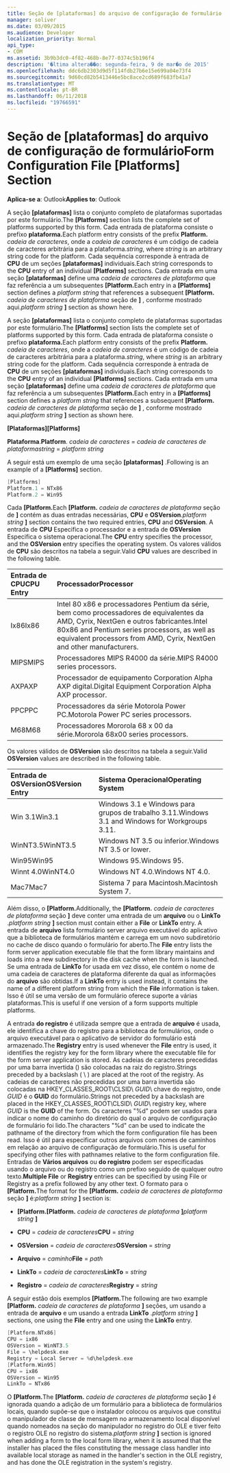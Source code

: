 ```yaml
---
title: Seção de [plataformas] do arquivo de configuração de formulário
manager: soliver
ms.date: 03/09/2015
ms.audience: Developer
localization_priority: Normal
api_type:
- COM
ms.assetid: 3b9b3dc0-4f82-468b-8e77-0374c5b196f4
description: '�ltima altera��o: segunda-feira, 9 de mar�o de 2015'
ms.openlocfilehash: ddc6db2303d9d5f114fdb27b6e15e699a04e73f4
ms.sourcegitcommit: 9d60cd82b5413446e5bc8ace2cd689f683fb41a7
ms.translationtype: MT
ms.contentlocale: pt-BR
ms.lasthandoff: 06/11/2018
ms.locfileid: "19766591"
---
```

# <a name="form-configuration-file-platforms-section"></a><span data-ttu-id="22f79-103">Seção de [plataformas] do arquivo de configuração de formulário</span><span class="sxs-lookup"><span data-stu-id="22f79-103">Form Configuration File [Platforms] Section</span></span>

<span data-ttu-id="22f79-104">**Aplica-se a**: Outlook</span><span class="sxs-lookup"><span data-stu-id="22f79-104">**Applies to**: Outlook</span></span> 
  
<span data-ttu-id="22f79-105">A seção **[plataformas]** lista o conjunto completo de plataformas suportadas por este formulário.</span><span class="sxs-lookup"><span data-stu-id="22f79-105">The **[Platforms]** section lists the complete set of platforms supported by this form.</span></span> <span data-ttu-id="22f79-106">Cada entrada de plataforma consiste o prefixo **plataforma.**</span><span class="sxs-lookup"><span data-stu-id="22f79-106">Each platform entry consists of the prefix **Platform.**</span></span> <span data-ttu-id="22f79-107">_cadeia de caracteres_, onde a _cadeia de caracteres_ é um código de cadeia de caracteres arbitrária para a plataforma.</span><span class="sxs-lookup"><span data-stu-id="22f79-107">_string_, where  _string_ is an arbitrary string code for the platform.</span></span> <span data-ttu-id="22f79-108">Cada sequência corresponde à entrada de **CPU** de um seções **[plataformas]** individuais.</span><span class="sxs-lookup"><span data-stu-id="22f79-108">Each string corresponds to the **CPU** entry of an individual **[Platforms]** sections.</span></span> <span data-ttu-id="22f79-109">Cada entrada em uma seção **[plataformas]** define uma _cadeia de caracteres de plataforma_ que faz referência a um subsequentes **[Platform.**</span><span class="sxs-lookup"><span data-stu-id="22f79-109">Each entry in a **[Platforms]** section defines a  _platform string_ that references a subsequent **[Platform.**</span></span> <span data-ttu-id="22f79-110">_cadeia de caracteres de plataforma_ seção de **]** , conforme mostrado aqui.</span><span class="sxs-lookup"><span data-stu-id="22f79-110">_platform string_ **]** section as shown here.</span></span> 
  
<span data-ttu-id="22f79-111">A seção **[plataformas]** lista o conjunto completo de plataformas suportadas por este formulário.</span><span class="sxs-lookup"><span data-stu-id="22f79-111">The **[Platforms]** section lists the complete set of platforms supported by this form.</span></span> <span data-ttu-id="22f79-112">Cada entrada de plataforma consiste o prefixo **plataforma.**</span><span class="sxs-lookup"><span data-stu-id="22f79-112">Each platform entry consists of the prefix **Platform.**</span></span> <span data-ttu-id="22f79-113">_cadeia de caracteres_, onde a _cadeia de caracteres_ é um código de cadeia de caracteres arbitrária para a plataforma.</span><span class="sxs-lookup"><span data-stu-id="22f79-113">_string_, where  _string_ is an arbitrary string code for the platform.</span></span> <span data-ttu-id="22f79-114">Cada sequência corresponde à entrada de **CPU** de um seções **[plataformas]** individuais.</span><span class="sxs-lookup"><span data-stu-id="22f79-114">Each string corresponds to the **CPU** entry of an individual **[Platforms]** sections.</span></span> <span data-ttu-id="22f79-115">Cada entrada em uma seção **[plataformas]** define uma _cadeia de caracteres de plataforma_ que faz referência a um subsequentes **[Platform.**</span><span class="sxs-lookup"><span data-stu-id="22f79-115">Each entry in a **[Platforms]** section defines a  _platform string_ that references a subsequent **[Platform.**</span></span> <span data-ttu-id="22f79-116">_cadeia de caracteres de plataforma_ seção de **]** , conforme mostrado aqui.</span><span class="sxs-lookup"><span data-stu-id="22f79-116">_platform string_ **]** section as shown here.</span></span> 
  
<span data-ttu-id="22f79-117">**[Plataformas]**</span><span class="sxs-lookup"><span data-stu-id="22f79-117">**[Platforms]**</span></span>
  
<span data-ttu-id="22f79-118">**Plataforma**.</span><span class="sxs-lookup"><span data-stu-id="22f79-118">**Platform**.</span></span> <span data-ttu-id="22f79-119">_cadeia de caracteres_ =  _cadeia de caracteres de plataforma_</span><span class="sxs-lookup"><span data-stu-id="22f79-119">_string_ =  _platform string_</span></span>
  
<span data-ttu-id="22f79-120">A seguir está um exemplo de uma seção **[plataformas]** .</span><span class="sxs-lookup"><span data-stu-id="22f79-120">Following is an example of a **[Platforms]** section.</span></span> 
  
```cpp
[Platforms]
Platform.1 = NTx86
Platform.2 = Win95

```

<span data-ttu-id="22f79-121">Cada **[Platform.**</span><span class="sxs-lookup"><span data-stu-id="22f79-121">Each **[Platform.**</span></span> <span data-ttu-id="22f79-122">_cadeia de caracteres de plataforma_ seção de **]** contém as duas entradas necessárias, **CPU** e **OSVersion**.</span><span class="sxs-lookup"><span data-stu-id="22f79-122">_platform string_ **]** section contains the two required entries, **CPU** and **OSVersion**.</span></span> <span data-ttu-id="22f79-123">A entrada de **CPU** Especifica o processador e a entrada de **OSVersion** Especifica o sistema operacional.</span><span class="sxs-lookup"><span data-stu-id="22f79-123">The **CPU** entry specifies the processor, and the **OSVersion** entry specifies the operating system.</span></span> <span data-ttu-id="22f79-124">Os valores válidos de **CPU** são descritos na tabela a seguir.</span><span class="sxs-lookup"><span data-stu-id="22f79-124">Valid **CPU** values are described in the following table.</span></span> 
  
|<span data-ttu-id="22f79-125">**Entrada de CPU**</span><span class="sxs-lookup"><span data-stu-id="22f79-125">**CPU Entry**</span></span>|<span data-ttu-id="22f79-126">**Processador**</span><span class="sxs-lookup"><span data-stu-id="22f79-126">**Processor**</span></span>|
|:-----|:-----|
|<span data-ttu-id="22f79-127">Ix86</span><span class="sxs-lookup"><span data-stu-id="22f79-127">Ix86</span></span>  <br/> |<span data-ttu-id="22f79-128">Intel 80 x86 e processadores Pentium da série, bem como processadores de equivalentes da AMD, Cyrix, NextGen e outros fabricantes.</span><span class="sxs-lookup"><span data-stu-id="22f79-128">Intel 80x86 and Pentium series processors, as well as equivalent processors from AMD, Cyrix, NextGen and other manufacturers.</span></span>  <br/> |
|<span data-ttu-id="22f79-129">MIPS</span><span class="sxs-lookup"><span data-stu-id="22f79-129">MIPS</span></span>  <br/> |<span data-ttu-id="22f79-130">Processadores MIPS R4000 da série.</span><span class="sxs-lookup"><span data-stu-id="22f79-130">MIPS R4000 series processors.</span></span>  <br/> |
|<span data-ttu-id="22f79-131">AXP</span><span class="sxs-lookup"><span data-stu-id="22f79-131">AXP</span></span>  <br/> |<span data-ttu-id="22f79-132">Processador de equipamento Corporation Alpha AXP digital.</span><span class="sxs-lookup"><span data-stu-id="22f79-132">Digital Equipment Corporation Alpha AXP processor.</span></span>  <br/> |
|<span data-ttu-id="22f79-133">PPC</span><span class="sxs-lookup"><span data-stu-id="22f79-133">PPC</span></span>  <br/> |<span data-ttu-id="22f79-134">Processadores da série Motorola Power PC.</span><span class="sxs-lookup"><span data-stu-id="22f79-134">Motorola Power PC series processors.</span></span>  <br/> |
|<span data-ttu-id="22f79-135">M68</span><span class="sxs-lookup"><span data-stu-id="22f79-135">M68</span></span>  <br/> |<span data-ttu-id="22f79-136">Processadores Mororola 68 x 00 da série.</span><span class="sxs-lookup"><span data-stu-id="22f79-136">Mororola 68x00 series processors.</span></span>  <br/> |
   
<span data-ttu-id="22f79-137">Os valores válidos de **OSVersion** são descritos na tabela a seguir.</span><span class="sxs-lookup"><span data-stu-id="22f79-137">Valid **OSVersion** values are described in the following table.</span></span> 
  
|<span data-ttu-id="22f79-138">**Entrada de OSVersion**</span><span class="sxs-lookup"><span data-stu-id="22f79-138">**OSVersion Entry**</span></span>|<span data-ttu-id="22f79-139">**Sistema Operacional**</span><span class="sxs-lookup"><span data-stu-id="22f79-139">**Operating System**</span></span>|
|:-----|:-----|
|<span data-ttu-id="22f79-140">Win 3.1</span><span class="sxs-lookup"><span data-stu-id="22f79-140">Win3.1</span></span>  <br/> |<span data-ttu-id="22f79-141">Windows 3.1 e Windows para grupos de trabalho 3.11.</span><span class="sxs-lookup"><span data-stu-id="22f79-141">Windows 3.1 and Windows for Workgroups 3.11.</span></span>  <br/> |
|<span data-ttu-id="22f79-142">WinNT3.5</span><span class="sxs-lookup"><span data-stu-id="22f79-142">WinNT3.5</span></span>  <br/> |<span data-ttu-id="22f79-143">Windows NT 3.5 ou inferior.</span><span class="sxs-lookup"><span data-stu-id="22f79-143">Windows NT 3.5 or lower.</span></span>  <br/> |
|<span data-ttu-id="22f79-144">Win95</span><span class="sxs-lookup"><span data-stu-id="22f79-144">Win95</span></span>  <br/> |<span data-ttu-id="22f79-145">Windows 95.</span><span class="sxs-lookup"><span data-stu-id="22f79-145">Windows 95.</span></span>  <br/> |
|<span data-ttu-id="22f79-146">Winnt 4.0</span><span class="sxs-lookup"><span data-stu-id="22f79-146">WinNT4.0</span></span>  <br/> |<span data-ttu-id="22f79-147">Windows NT 4.0.</span><span class="sxs-lookup"><span data-stu-id="22f79-147">Windows NT 4.0.</span></span>  <br/> |
|<span data-ttu-id="22f79-148">Mac7</span><span class="sxs-lookup"><span data-stu-id="22f79-148">Mac7</span></span>  <br/> |<span data-ttu-id="22f79-149">Sistema 7 para Macintosh.</span><span class="sxs-lookup"><span data-stu-id="22f79-149">Macintosh System 7.</span></span>  <br/> |
   
<span data-ttu-id="22f79-150">Além disso, o **[Platform.**</span><span class="sxs-lookup"><span data-stu-id="22f79-150">Additionally, the **[Platform.**</span></span> <span data-ttu-id="22f79-151">_cadeia de caracteres de plataforma_ seção **]** deve conter uma entrada de um **arquivo** ou o **LinkTo** .</span><span class="sxs-lookup"><span data-stu-id="22f79-151">_platform string_ **]** section must contain either a **File** or **LinkTo** entry.</span></span> <span data-ttu-id="22f79-152">A entrada de **arquivo** lista formulário server arquivo executável do aplicativo que a biblioteca de formulários mantém e carrega em um novo subdiretório no cache de disco quando o formulário for aberto.</span><span class="sxs-lookup"><span data-stu-id="22f79-152">The **File** entry lists the form server application executable file that the form library maintains and loads into a new subdirectory in the disk cache when the form is launched.</span></span> <span data-ttu-id="22f79-153">Se uma entrada de **LinkTo** for usada em vez disso, ele contém o nome de uma cadeia de caracteres de plataforma diferente da qual as informações do **arquivo** são obtidas.</span><span class="sxs-lookup"><span data-stu-id="22f79-153">If a **LinkTo** entry is used instead, it contains the name of a different platform string from which the **File** information is taken.</span></span> <span data-ttu-id="22f79-154">Isso é útil se uma versão de um formulário oferece suporte a várias plataformas.</span><span class="sxs-lookup"><span data-stu-id="22f79-154">This is useful if one version of a form supports multiple platforms.</span></span> 
  
<span data-ttu-id="22f79-155">A entrada **do registro** é utilizada sempre que a entrada de **arquivo** é usada, ele identifica a chave do registro para a biblioteca de formulários, onde o arquivo executável para o aplicativo de servidor do formulário está armazenado.</span><span class="sxs-lookup"><span data-stu-id="22f79-155">The **Registry** entry is used whenever the **File** entry is used, it identifies the registry key for the form library where the executable file for the form server application is stored.</span></span> <span data-ttu-id="22f79-156">As cadeias de caracteres precedidas por uma barra invertida (\) são colocadas na raiz do registro.</span><span class="sxs-lookup"><span data-stu-id="22f79-156">Strings preceded by a backslash ( \ ) are placed at the root of the registry.</span></span> <span data-ttu-id="22f79-157">As cadeias de caracteres não precedidas por uma barra invertida são colocadas na HKEY_CLASSES_ROOT\CLSID\ _GUID_\ chave do registro, onde _GUID_ é o **GUID** do formulário.</span><span class="sxs-lookup"><span data-stu-id="22f79-157">Strings not preceded by a backslash are placed in the HKEY_CLASSES_ROOT\CLSID\  _GUID_\ registry key, where  _GUID_ is the **GUID** of the form.</span></span> <span data-ttu-id="22f79-158">Os caracteres "%d" podem ser usados para indicar o nome do caminho do diretório do qual o arquivo de configuração de formulário foi lido.</span><span class="sxs-lookup"><span data-stu-id="22f79-158">The characters "%d" can be used to indicate the pathname of the directory from which the form configuration file has been read.</span></span> <span data-ttu-id="22f79-159">Isso é útil para especificar outros arquivos com nomes de caminhos em relação ao arquivo de configuração de formulário.</span><span class="sxs-lookup"><span data-stu-id="22f79-159">This is useful for specifying other files with pathnames relative to the form configuration file.</span></span> <span data-ttu-id="22f79-160">Entradas de **Vários arquivos** ou **do registro** podem ser especificadas usando o arquivo ou do registro como um prefixo seguido de qualquer outro texto.</span><span class="sxs-lookup"><span data-stu-id="22f79-160">**Multiple File** or **Registry** entries can be specified by using File or Registry as a prefix followed by any other text.</span></span> <span data-ttu-id="22f79-161">O formato para o **[Platform.**</span><span class="sxs-lookup"><span data-stu-id="22f79-161">The format for the **[Platform.**</span></span> <span data-ttu-id="22f79-162">_cadeia de caracteres de plataforma_ seção **]** é:</span><span class="sxs-lookup"><span data-stu-id="22f79-162">_platform string_ **]** section is:</span></span> 
  
- <span data-ttu-id="22f79-163">**[Platform.**</span><span class="sxs-lookup"><span data-stu-id="22f79-163">**[Platform.**</span></span> <span data-ttu-id="22f79-164">_cadeia de caracteres de plataforma_ **]**</span><span class="sxs-lookup"><span data-stu-id="22f79-164">_platform string_ **]**</span></span>
    
- <span data-ttu-id="22f79-165">**CPU** =  _cadeia de caracteres_</span><span class="sxs-lookup"><span data-stu-id="22f79-165">**CPU** =  _string_</span></span>
    
- <span data-ttu-id="22f79-166">**OSVersion** =  _cadeia de caracteres_</span><span class="sxs-lookup"><span data-stu-id="22f79-166">**OSVersion** =  _string_</span></span>
    
- <span data-ttu-id="22f79-167">**Arquivo** =  _caminho_</span><span class="sxs-lookup"><span data-stu-id="22f79-167">**File** =  _path_</span></span>
    
- <span data-ttu-id="22f79-168">**LinkTo** =  _cadeia de caracteres_</span><span class="sxs-lookup"><span data-stu-id="22f79-168">**LinkTo** =  _string_</span></span>
    
- <span data-ttu-id="22f79-169">**Registro** =  _cadeia de caracteres_</span><span class="sxs-lookup"><span data-stu-id="22f79-169">**Registry** =  _string_</span></span>
  
<span data-ttu-id="22f79-170">A seguir estão dois exemplos **[Platform.**</span><span class="sxs-lookup"><span data-stu-id="22f79-170">The following are two example **[Platform.**</span></span> <span data-ttu-id="22f79-171">_cadeia de caracteres de plataforma_ **]** seções, um usando a entrada de **arquivo** e um usando a entrada **LinkTo** .</span><span class="sxs-lookup"><span data-stu-id="22f79-171">_platform string_ **]** sections, one using the **File** entry and one using the **LinkTo** entry.</span></span> 
  
```cpp
[Platform.NTx86]
CPU = ix86
OSVersion = WinNT3.5
File = \helpdesk.exe
Registry = Local Server = %d\helpdesk.exe
[Platform.Win95]
CPU = ix86
OSVersion = Win95
LinkTo = NTx86

```

<span data-ttu-id="22f79-172">O **[Platform.**</span><span class="sxs-lookup"><span data-stu-id="22f79-172">The **[Platform.**</span></span> <span data-ttu-id="22f79-173">_cadeia de caracteres de plataforma_ seção **]** é ignorada quando a adição de um formulário para a biblioteca de formulários locais, quando supõe-se que o instalador colocou os arquivos que constitui o manipulador de classe de mensagem no armazenamento local disponível quando nomeados na seção do manipulador no registro do OLE e tiver feito o registro OLE no registro do sistema.</span><span class="sxs-lookup"><span data-stu-id="22f79-173">_platform string_ **]** section is ignored when adding a form to the local form library, when it is assumed that the installer has placed the files constituting the message class handler into available local storage as named in the handler's section in the OLE registry, and has done the OLE registration in the system's registry.</span></span> 
  

